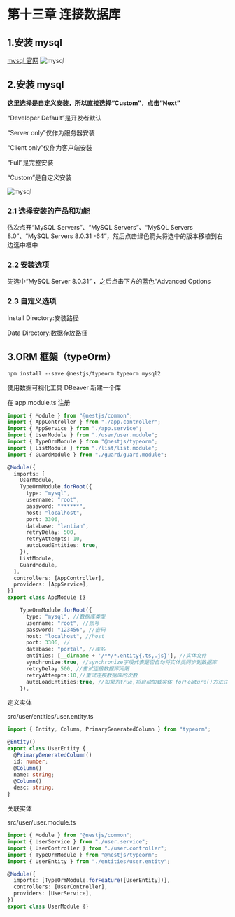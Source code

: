 # 第十三章 连接数据库

## 1.安装 mysql

[mysql 官网](https://downloads.mysql.com/archives/installer/)
![mysql](/blog/mysql_database.webp)

## 2.安装 mysql

**这里选择是自定义安装，所以直接选择“Custom”，点击“Next”**

“Developer Default”是开发者默认

“Server only”仅作为服务器安装

“Client only”仅作为客户端安装

“Full”是完整安装

“Custom”是自定义安装

![mysql](/blog/mysql_custom.webp)

### 2.1 选择安装的产品和功能

依次点开“MySQL Servers”、“MySQL Servers”、“MySQL Servers 8.0”、“MySQL Servers 8.0.31 -64”，然后点击绿色箭头将选中的版本移植到右边选中框中

### 2.2 安装选项

先选中“MySQL Server 8.0.31” ，之后点击下方的蓝色“Advanced Options

### 2.3 自定义选项

Install Directory:安装路径

Data Directory:数据存放路径

## 3.ORM 框架（typeOrm）

```
npm install --save @nestjs/typeorm typeorm mysql2
```

使用数据可视化工具 DBeaver 新建一个库

在 app.module.ts 注册

```ts
import { Module } from "@nestjs/common";
import { AppController } from "./app.controller";
import { AppService } from "./app.service";
import { UserModule } from "./user/user.module";
import { TypeOrmModule } from "@nestjs/typeorm";
import { ListModule } from "./list/list.module";
import { GuardModule } from "./guard/guard.module";

@Module({
  imports: [
    UserModule,
    TypeOrmModule.forRoot({
      type: "mysql",
      username: "root",
      password: "******",
      host: "localhost",
      port: 3306,
      database: "lantian",
      retryDelay: 500,
      retryAttempts: 10,
      autoLoadEntities: true,
    }),
    ListModule,
    GuardModule,
  ],
  controllers: [AppController],
  providers: [AppService],
})
export class AppModule {}
```

```ts
    TypeOrmModule.forRoot({
      type: "mysql", //数据库类型
      username: "root", //账号
      password: "123456", //密码
      host: "localhost", //host
      port: 3306, //
      database: "portal", //库名
      entities: [__dirname + '/**/*.entity{.ts,.js}'], //实体文件
      synchronize:true, //synchronize字段代表是否自动将实体类同步到数据库
      retryDelay:500, //重试连接数据库间隔
      retryAttempts:10,//重试连接数据库的次数
      autoLoadEntities:true, //如果为true,将自动加载实体 forFeature()方法注册的每个实体都将自动添加到配置对象的实体数组中
    }),
```

定义实体

src/user/entities/user.entity.ts

```ts
import { Entity, Column, PrimaryGeneratedColumn } from "typeorm";

@Entity()
export class UserEntity {
  @PrimaryGeneratedColumn()
  id: number;
  @Column()
  name: string;
  @Column()
  desc: string;
}
```

关联实体

src/user/user.module.ts

```ts
import { Module } from "@nestjs/common";
import { UserService } from "./user.service";
import { UserController } from "./user.controller";
import { TypeOrmModule } from "@nestjs/typeorm";
import { UserEntity } from "./entities/user.entity";

@Module({
  imports: [TypeOrmModule.forFeature([UserEntity])],
  controllers: [UserController],
  providers: [UserService],
})
export class UserModule {}
```

